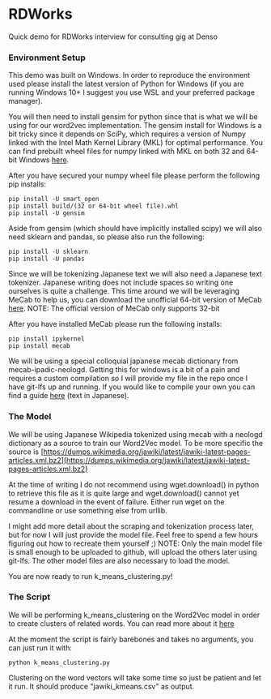 # RDWorks

Quick demo for RDWorks interview for consulting gig at Denso

### Environment Setup

This demo was built on Windows. In order to reproduce the environment used please install the latest version of Python for Windows (if you are running Windows 10+
I suggest you use WSL and your preferred package manager).


You will then need to install gensim for python since that is what we will be using for our word2vec implementation.
The gensim install for Windows is a bit tricky since it depends on SciPy, which requires a version of Numpy linked with the Intel Math Kernel Library (MKL) for optimal performance.
You can find prebuilt wheel files for numpy linked with MKL on both 32 and 64-bit Windows [here](https://www.lfd.uci.edu/~gohlke/pythonlibs/#numpy).

After you have secured your numpy wheel file please perform the following pip installs:

```
pip install -U smart_open
pip install build/(32 or 64-bit wheel file).whl
pip install -U gensim
```

Aside from gensim (which should have implicitly installed scipy) we will also need sklearn and pandas, so please also run the following:

```
pip install -U sklearn
pip install -U pandas
```

Since we will be tokenizing Japanese text we will also need a Japanese text tokenizer. Japanese writing does not include spaces so writing one ourselves is quite a challenge.
This time around we will be leveraging MeCab to help us, you can download the unofficial 64-bit version of MeCab [here](https://github.com/ikegami-yukino/mecab/releases).
NOTE: The official version of MeCab only supports 32-bit

After you have installed MeCab please run the following installs:

```
pip install ipykernel
pip install mecab
```

We will be using a special colloquial japanese mecab dictionary from mecab-ipadic-neologd. Getting this for windows is a bit of a pain and requires a custom compilation so I will provide
my file in the repo once I have git-lfs up and running.
If you would like to compile your own you can find a guide [here](https://qiita.com/zincjp/items/c61c441426b9482b5a48) (text in Japanese).

### The Model

We will be using Japanese Wikipedia tokenized using mecab with a neologd dictionary as a source to train our Word2Vec model. To be more specific the source is
[https://dumps.wikimedia.org/jawiki/latest/jawiki-latest-pages-articles.xml.bz2](https://dumps.wikimedia.org/jawiki/latest/jawiki-latest-pages-articles.xml.bz2)

At the time of writing I do not recommend using wget.download() in python to retrieve this file as it is quite large and wget.download() cannot yet resume a download in the event of failure.
Either run wget on the commandline or use something else from urllib. 

I might add more detail about the scraping and tokenization process later, but for now I will just provide the model file. Feel free to spend a few hours figuring out how to recreate
them yourself ;)
NOTE: Only the main model file is small enough to be uploaded to github, will upload the others later using git-lfs. The other model files are also necessary to load the model.

You are now ready to run k_means_clustering.py!

### The Script

We will be performing k_means_clustering on the Word2Vec model in order to create clusters of related words. You can read more about it [here](https://en.wikipedia.org/wiki/K-means_clustering)

At the moment the script is fairly barebones and takes no arguments, you can just run it with:

```
python k_means_clustering.py
```

Clustering on the word vectors will take some time so just be patient and let it run. It should produce "jawiki_kmeans.csv" as output.

